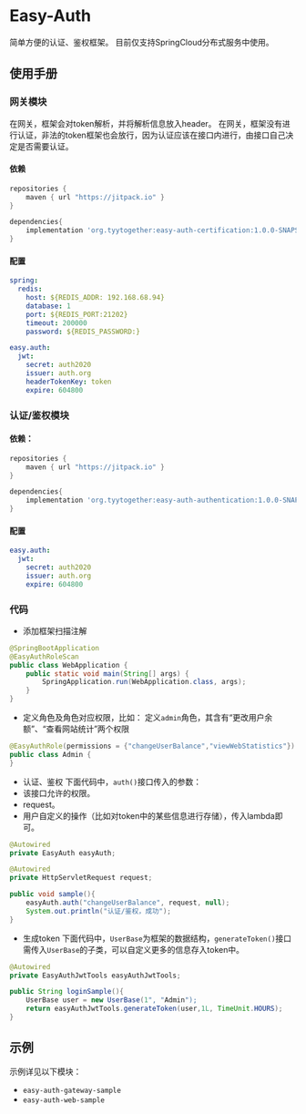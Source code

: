 # Easy-Auth
简单方便的认证、鉴权框架。 目前仅支持SpringCloud分布式服务中使用。 
## 使用手册
### 网关模块
在网关，框架会对token解析，并将解析信息放入header。
在网关，框架没有进行认证，非法的token框架也会放行，因为认证应该在接口内进行，由接口自己决定是否需要认证。
#### 依赖
```groovy
repositories {
    maven { url "https://jitpack.io" }
}

dependencies{
    implementation 'org.tyytogether:easy-auth-certification:1.0.0-SNAPSHOT'
}
```
#### 配置
```yaml
spring:
  redis:
    host: ${REDIS_ADDR: 192.168.68.94}
    database: 1
    port: ${REDIS_PORT:21202}
    timeout: 200000
    password: ${REDIS_PASSWORD:}

easy.auth:
  jwt:
    secret: auth2020
    issuer: auth.org
    headerTokenKey: token
    expire: 604800
```
### 认证/鉴权模块
#### 依赖：
```groovy
repositories {
    maven { url "https://jitpack.io" }
}

dependencies{
    implementation 'org.tyytogether:easy-auth-authentication:1.0.0-SNAPSHOT'
}
```
#### 配置
```yaml
easy.auth:
  jwt:
    secret: auth2020
    issuer: auth.org
    expire: 604800
```
### 代码
* 添加框架扫描注解
```java
@SpringBootApplication
@EasyAuthRoleScan
public class WebApplication {
    public static void main(String[] args) {
        SpringApplication.run(WebApplication.class, args);
    }
}
```
* 定义角色及角色对应权限，比如：
定义`admin`角色，其含有“更改用户余额”、“查看网站统计”两个权限
```java
@EasyAuthRole(permissions = {"changeUserBalance","viewWebStatistics"})
public class Admin {
}
```
* 认证、鉴权
下面代码中，`auth()`接口传入的参数：
* 该接口允许的权限。
* request。
* 用户自定义的操作（比如对token中的某些信息进行存储），传入lambda即可。
```java
@Autowired
private EasyAuth easyAuth;

@Autowired
private HttpServletRequest request;

public void sample(){
    easyAuth.auth("changeUserBalance", request, null);
    System.out.println("认证/鉴权，成功");
}
```
* 生成token
下面代码中，`UserBase`为框架的数据结构，`generateToken()`接口需传入`UserBase`的子类，可以自定义更多的信息存入token中。
```java
@Autowired
private EasyAuthJwtTools easyAuthJwtTools;

public String loginSample(){
    UserBase user = new UserBase(1", "Admin");
    return easyAuthJwtTools.generateToken(user,1L, TimeUnit.HOURS);
}
```
## 示例
示例详见以下模块：
* `easy-auth-gateway-sample` 
* `easy-auth-web-sample`